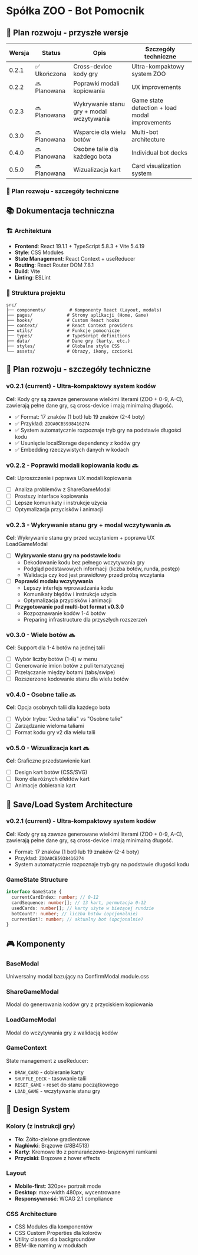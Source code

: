 # Spółka ZOO - Bot Pomocnik

## 🎯 Plan rozwoju - przyszłe wersje

| Wersja | Status       | Opis                                     | Szczegóły techniczne                           |
| ------ | ------------ | ---------------------------------------- | ---------------------------------------------- |
| 0.2.1  | ✅ Ukończona | Cross-device kody gry                    | Ultra-kompaktowy system ZOO                    |
| 0.2.2  | 🔜 Planowana | Poprawki modali kopiowania               | UX improvements                                |
| 0.2.3  | 🔜 Planowana | Wykrywanie stanu gry + modal wczytywania | Game state detection + load modal improvements |
| 0.3.0  | 🔜 Planowana | Wsparcie dla wielu botów                 | Multi-bot architecture                         |
| 0.4.0  | 🔜 Planowana | Osobne talie dla każdego bota            | Individual bot decks                           |
| 0.5.0  | 🔜 Planowana | Wizualizacja kart                        | Card visualization system                      |

### 🎯 Plan rozwoju - szczegóły techniczne

## 📚 Dokumentacja techniczna

### 🏗️ Architektura

- **Frontend**: React 19.1.1 + TypeScript 5.8.3 + Vite 5.4.19
- **Style**: CSS Modules
- **State Management**: React Context + useReducer
- **Routing**: React Router DOM 7.8.1
- **Build**: Vite
- **Linting**: ESLint

### 📁 Struktura projektu

```
src/
├── components/         # Komponenty React (Layout, modals)
├── pages/             # Strony aplikacji (Home, Game)
├── hooks/             # Custom React hooks
├── context/           # React Context providers
├── utils/             # Funkcje pomocnicze
├── types/             # TypeScript definitions
├── data/              # Dane gry (karty, etc.)
├── styles/            # Globalne style CSS
└── assets/            # Obrazy, ikony, czcionki
```

## 🎯 Plan rozwoju - szczegóły techniczne

### v0.2.1 (current) - Ultra-kompaktowy system kodów

**Cel**: Kody gry są zawsze generowane wielkimi literami (ZOO + 0-9, A-C), zawierają pełne dane gry, są cross-device i mają minimalną długość.

- ✅ Format: 17 znaków (1 bot) lub 19 znaków (2-4 boty)
- ✅ Przykład: `ZOOA0CB5938416274`
- ✅ System automatycznie rozpoznaje tryb gry na podstawie długości kodu
- ✅ Usunięcie localStorage dependency z kodów gry
- ✅ Embedding rzeczywistych danych w kodach

### v0.2.2 - Poprawki modali kopiowania kodu 🔜

**Cel**: Uproszczenie i poprawa UX modali kopiowania

- [ ] Analiza problemów z ShareGameModal
- [ ] Prostszy interface kopiowania
- [ ] Lepsze komunikaty i instrukcje użycia
- [ ] Optymalizacja przycisków i animacji

### v0.2.3 - Wykrywanie stanu gry + modal wczytywania 🔜

**Cel**: Wykrywanie stanu gry przed wczytaniem + poprawa UX LoadGameModal

- [ ] **Wykrywanie stanu gry na podstawie kodu**
  - Dekodowanie kodu bez pełnego wczytywania gry
  - Podgląd podstawowych informacji (liczba botów, runda, postęp)
  - Walidacja czy kod jest prawidłowy przed próbą wczytania
- [ ] **Poprawki modalu wczytywania**
  - Lepszy interfejs wprowadzania kodu
  - Komunikaty błędów i instrukcje użycia
  - Optymalizacja przycisków i animacji
- [ ] **Przygotowanie pod multi-bot format v0.3.0**
  - Rozpoznawanie kodów 1-4 botów
  - Preparing infrastructure dla przyszłych rozszerzeń

### v0.3.0 - Wiele botów 🔜

**Cel**: Support dla 1-4 botów na jednej talii

- [ ] Wybór liczby botów (1-4) w menu
- [ ] Generowanie imion botów z puli tematycznej
- [ ] Przełączanie między botami (tabs/swipe)
- [ ] Rozszerzone kodowanie stanu dla wielu botów

### v0.4.0 - Osobne talie 🔜

**Cel**: Opcja osobnych talii dla każdego bota

- [ ] Wybór trybu: "Jedna talia" vs "Osobne talie"
- [ ] Zarządzanie wieloma taliami
- [ ] Format kodu gry v2 dla wielu talii

### v0.5.0 - Wizualizacja kart 🔜

**Cel**: Graficzne przedstawienie kart

- [ ] Design kart botów (CSS/SVG)
- [ ] Ikony dla różnych efektów kart
- [ ] Animacje dobierania kart

## 🔧 Save/Load System Architecture

### v0.2.1 (current) - Ultra-kompaktowy system kodów

**Cel**: Kody gry są zawsze generowane wielkimi literami (ZOO + 0-9, A-C), zawierają pełne dane gry, są cross-device i mają minimalną długość.

- Format: 17 znaków (1 bot) lub 19 znaków (2-4 boty)
- Przykład: `ZOOA0CB5938416274`
- System automatycznie rozpoznaje tryb gry na podstawie długości kodu

### GameState Structure

```typescript
interface GameState {
  currentCardIndex: number; // 0-12
  cardSequence: number[]; // 13 kart, permutacja 0-12
  usedCards: number[]; // karty użyte w bieżącej rundzie
  botCount?: number; // liczba botów (opcjonalnie)
  currentBot?: number; // aktualny bot (opcjonalnie)
}
```

## 🎮 Komponenty

### BaseModal

Uniwersalny modal bazujący na ConfirmModal.module.css

### ShareGameModal

Modal do generowania kodów gry z przyciskiem kopiowania

### LoadGameModal

Modal do wczytywania gry z walidacją kodów

### GameContext

State management z useReducer:

- `DRAW_CARD` - dobieranie karty
- `SHUFFLE_DECK` - tasowanie talii
- `RESET_GAME` - reset do stanu początkowego
- `LOAD_GAME` - wczytywanie stanu gry

## 🎨 Design System

### Kolory (z instrukcji gry)

- **Tło**: Żółto-zielone gradientowe
- **Nagłówki**: Brązowe (#8B4513)
- **Karty**: Kremowe tło z pomarańczowo-brązowymi ramkami
- **Przyciski**: Brązowe z hover effects

### Layout

- **Mobile-first**: 320px+ portrait mode
- **Desktop**: max-width 480px, wycentrowane
- **Responsywność**: WCAG 2.1 compliance

### CSS Architecture

- CSS Modules dla komponentów
- CSS Custom Properties dla kolorów
- Utility classes dla backgroundów
- BEM-like naming w modułach
